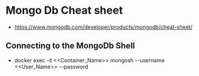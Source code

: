 # Mongo Db Cheat sheet

- https://www.mongodb.com/developer/products/mongodb/cheat-sheet/

## Connecting to the MongoDb Shell

- docker exec -it <<Container_Name>> mongosh --username <<User_Name>> --password <Password>
